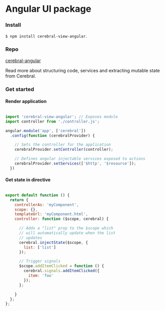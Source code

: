 # Angular UI package

### Install
`$ npm install cerebral-view-angular`.

### Repo
[cerebral-angular](https://github.com/christianalfoni/cerebral-angular)

Read more about structuring code, services and extracting mutable state from Cerebral.

### Get started

#### Render application

```javascript

import 'cerebral-view-angular'; // Exposes module
import controller from './controller.js';

angular.module('app', ['cerebral'])
  .config(function (cerebralProvider) {

    // Sets the controller for the application
    cerebralProvider.setController(controller);

    // Defines angular injectable services exposed to actions
    cerebralProvider.setServices(['$http', '$resource']);
  })
```

#### Get state in directive
```javascript

export default function () {
  return {
    controllerAs: 'myComponent',
    scope: {},
    templateUrl: 'myComponent.html',
    controller: function ($scope, cerebral) {

      // Adds a "list" prop to the $scope which
      // will automatically update when the list
      // updates
      cerebral.injectState($scope, {
        list: ['list']
      });

      // Trigger signals
      $scope.addItemClicked = function () {
        cerebral.signals.addItemClicked({
          item: 'foo'
        });
      };

    }
  };
};
```
